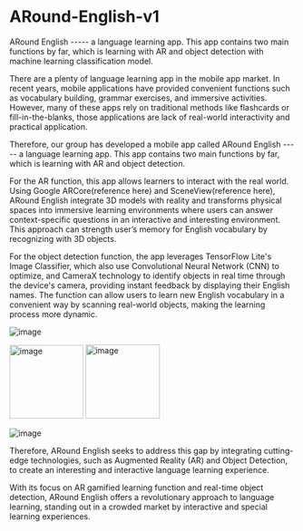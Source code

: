 # ARound-English-v1
ARound English ----- a language learning app. This app contains two main functions by far, which is learning with AR and object detection with machine learning classification model.

There are a plenty of language learning app in the mobile app market. In recent years, mobile applications have provided convenient functions such as vocabulary building, grammar exercises, and immersive activities. However, many of these apps rely on traditional methods like flashcards or fill-in-the-blanks, those applications are lack of real-world interactivity and practical application. 

Therefore, our group has developed a mobile app called ARound English ----- a language learning app. This app contains two main functions by far, which is learning with AR and object detection.

For the AR function, this app allows learners to interact with the real world. Using Google ARCore(reference here) and SceneView(reference here), ARound English integrate 3D models with reality and transforms physical spaces into immersive learning environments where users can answer context-specific questions in an interactive and interesting environment. This approach can strength user’s memory for English vocabulary by recognizing with 3D objects.

For the object detection function, the app leverages TensorFlow Lite's Image Classifier, which also use Convolutional Neural Network (CNN) to optimize, and CameraX technology to identify objects in real time through the device's camera, providing instant feedback by displaying their English names. The function can allow users to learn new English vocabulary in a convenient way by scanning real-world objects, making the learning process more dynamic.

![image](https://github.com/user-attachments/assets/8f42d9f2-b9f9-47c0-9f67-e174aa3ece81)

<img width="130" alt="image" src="https://github.com/user-attachments/assets/b87361b6-a1ea-4b9d-80c8-244f40ea2037">

<img width="131" alt="image" src="https://github.com/user-attachments/assets/8e8d7e95-6afe-477c-acac-c9293cbca0ce">


 ![image](https://github.com/user-attachments/assets/f4afca10-8bfa-464f-aa15-405678d9fbd6)



Therefore, ARound English seeks to address this gap by integrating cutting-edge technologies, such as Augmented Reality (AR) and Object Detection, to create an interesting and interactive language learning experience.

With its focus on AR gamified learning function and real-time object detection, ARound English offers a revolutionary approach to language learning, standing out in a crowded market by interactive and special learning experiences.








